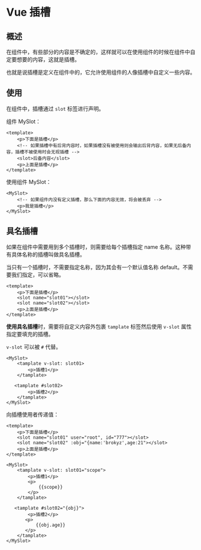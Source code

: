 # Vue 插槽

## 概述

在组件中，有些部分的内容是不确定的，这样就可以在使用组件的时候在组件中自定要想要的内容，这就是插槽。

也就是说插槽是定义在组件中的，它允许使用组件的人像插槽中自定义一些内容。

## 使用

在组件中，插槽通过 `slot` 标签进行声明。

组件 MySlot：

```vue
<template>
	<p>下面是插槽</p>
	<!-- 如果插槽中有后背内容时，如果插槽没有被使用则会输出后背内容，如果无后备内容，插槽不被使用时会无视插槽 -->
	<slot>后备内容</slot>
	<p>上面是插槽</p>
</template>
```

使用组件 MySlot：

```vue
<MySlot>
    <!-- 如果组件内没有定义插槽，那么下面的内容无效，将会被丢弃 -->
	<p>我是插槽</p>
</MySlot>
```

## 具名插槽

如果在组件中需要用到多个插槽时，则需要给每个插槽指定 name 名称。这种带有具体名称的插槽叫做具名插槽。

当只有一个插槽时，不需要指定名称，因为其会有一个默认值名称 default。不需要我们指定，可以省略。

```vue
<template>
	<p>下面是插槽</p>
	<slot name="slot01"></slot>
	<slot name="slot02"></slot>
	<p>上面是插槽</p>
</template>
```

**使用具名插槽**时，需要将自定义内容外包裹 `tamplate` 标签然后使用 `v-slot` 属性指定要填充的插槽。

`v-slot` 可以被 `#` 代替。

```vue
<MySlot>
	<tamplate v-slot: slot01>
    	<p>插槽1</p>
    </tamplate>
    
   <tamplate #slot02>
    	<p>插槽2</p>
    </tamplate>
</MySlot>
```

向插槽使用者传递值：

```vue
<template>
	<p>下面是插槽</p>
	<slot name="slot01" user="root", id="777"></slot>
	<slot name="slot02" :obj="{name:'brokyz',age:21"></slot>
	<p>上面是插槽</p>
</template>

<MySlot>
	<tamplate v-slot: slot01="scope">
    	<p>插槽1</p>
        <p>
            {{scope}}
        </p>
    </tamplate>
    
   <tamplate #slot02="{obj}">
    	<p>插槽2</p>
       <p>
           {{obj.age}}
       </p>
    </tamplate>
</MySlot>
```

